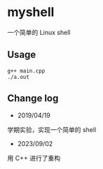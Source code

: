 # myshell

一个简单的 Linux shell

## Usage

```
g++ main.cpp
./a.out
```

## Change log

- 2019/04/19

学期实验，实现一个简单的 shell

- 2023/09/02

用 C++ 进行了重构
